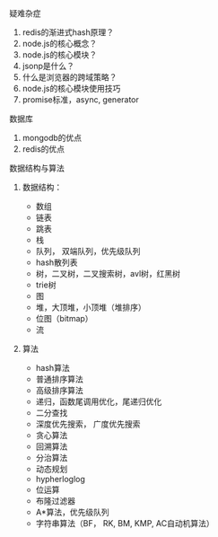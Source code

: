 疑难杂症
1. redis的渐进式hash原理？
2. node.js的核心概念？
3. node.js的核心模块？
4. jsonp是什么？
5. 什么是浏览器的跨域策略？
6. node.js的核心模块使用技巧
7. promise标准，async, generator

数据库
1. mongodb的优点
2. redis的优点


数据结构与算法
1. 数据结构：
    - 数组
    - 链表
    - 跳表
    - 栈
    - 队列， 双端队列，优先级队列
    - hash散列表
    - 树，二叉树，二叉搜索树，avl树，红黑树
    - trie树
    - 图
    - 堆，大顶堆，小顶堆（堆排序）
    - 位图（bitmap）
    - 流

2. 算法
    - hash算法
    - 普通排序算法
    - 高级排序算法
    - 递归，函数尾调用优化，尾递归优化
    - 二分查找
    - 深度优先搜索， 广度优先搜索
    - 贪心算法
    - 回溯算法
    - 分治算法
    - 动态规划
    - hypherloglog
    - 位运算
    - 布隆过滤器
    - A*算法，优先级队列
    - 字符串算法（BF， RK, BM, KMP, AC自动机算法）

    